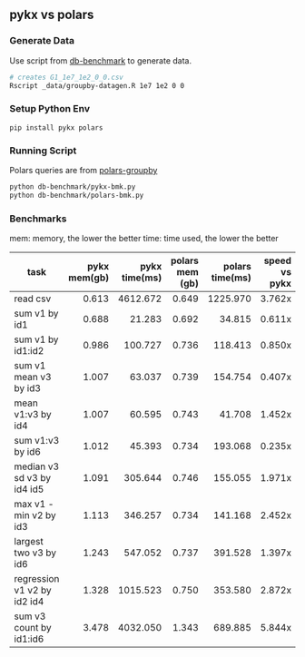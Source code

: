 ## pykx vs polars

### Generate Data

Use script from [db-benchmark](https://github.com/duckdblabs/db-benchmark) to generate data.

```bash
# creates G1_1e7_1e2_0_0.csv
Rscript _data/groupby-datagen.R 1e7 1e2 0 0
```

### Setup Python Env

```
pip install pykx polars
```

### Running Script

Polars queries are from [polars-groupby](https://github.com/duckdblabs/db-benchmark/blob/master/polars/groupby-polars.py)

```bash
python db-benchmark/pykx-bmk.py
python db-benchmark/polars-bmk.py
```

### Benchmarks

mem: memory, the lower the better
time: time used, the lower the better

| task                        | pykx mem(gb) | pykx time(ms) | polars mem (gb) | polars time(ms) | speed vs pykx |
| --------------------------- | -----------: | ------------: | --------------: | --------------: | ------------: |
| read csv                    |        0.613 |      4612.672 |           0.649 |        1225.970 |        3.762x |
| sum v1 by id1               |        0.688 |        21.283 |           0.692 |          34.815 |        0.611x |
| sum v1 by id1:id2           |        0.986 |       100.727 |           0.736 |         118.413 |        0.850x |
| sum v1 mean v3 by id3       |        1.007 |        63.037 |           0.739 |         154.754 |        0.407x |
| mean v1:v3 by id4           |        1.007 |        60.595 |           0.743 |          41.708 |        1.452x |
| sum v1:v3 by id6            |        1.012 |        45.393 |           0.734 |         193.068 |        0.235x |
| median v3 sd v3 by id4 id5  |        1.091 |       305.644 |           0.746 |         155.055 |        1.971x |
| max v1 - min v2 by id3      |        1.113 |       346.257 |           0.734 |         141.168 |        2.452x |
| largest two v3 by id6       |        1.243 |       547.052 |           0.737 |         391.528 |        1.397x |
| regression v1 v2 by id2 id4 |        1.328 |      1015.523 |           0.750 |         353.580 |        2.872x |
| sum v3 count by id1:id6     |        3.478 |      4032.050 |           1.343 |         689.885 |        5.844x |
